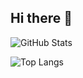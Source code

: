 ## Hi there 👋

![GitHub Stats](https://github-readme-stats.vercel.app/api?username=ItsNotSoftware&theme=tokyonight)

![Top Langs](https://github-readme-stats.vercel.app/api/top-langs/?username=ItsNotSoftware&theme=tokyonight)
